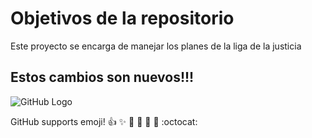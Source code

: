 # Objetivos de la repositorio

Este proyecto se encarga de manejar los planes de la liga de la justicia


## Estos cambios son nuevos!!!

![GitHub Logo](https://avatars.githubusercontent.com/u/583231?v=4)

GitHub supports emoji!
:+1: :sparkles: :camel: :tada: 
:rocket: :metal: :octocat: 
